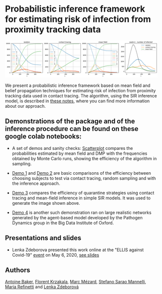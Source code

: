 # Probabilistic inference framework for estimating risk of infection from proximity tracking data

![demo](im.png)

We present a probabilistic inference framework based on mean field and belief propagation techniques for estimating risk of infection from proximity tracking data used in contact tracing. The algorithm, using the SIR inference model, is described in [these notes](https://www.overleaf.com/read/tfhcpbvhmcwq), where you can find more information about our approach.

## Demonstrations of the package and of the inference procedure can be found on these google colab notebooks:

- A set of demos and sanity checks: [Scatterplot](https://colab.research.google.com/drive/1QcK2ilzqRiE7bnHqrfxjHhXbwEs_12WU) compares the probabilities estimated by mean field and DMP with the frequencies obtained by Monte Carlo runs, showing the efficiency of the algorithm in sampling.

- [Demo 1](https://colab.research.google.com/drive/15qClUFJl_mWTVL6e2VG9mgsAgRQ9Armb) and [Demo 2](https://colab.research.google.com/drive/1DJP-8rYwjJU9p63HUYpiDYlod3riJvJs) are basic comparisons of the efficiency between choosing subjects to test via contact tracing, random sampling and with the inference approach.

- [Demo 3](https://colab.research.google.com/drive/1pRq13j8o6Y8GRWa_IDb_Erj-jqyjWDnM#scrollTo=bVi7bEAGgijX) compares the efficiency of quarantine  strategies using contact tracing and mean-field inference in simple SIR models. It was used to generate the image shown above.

- [Demo 4](https://colab.research.google.com/drive/1TxwzU59qPBAvk8X-X5Ft21C6nVW7c_pO) is another such demonstration ran on  large realistic networks generated by the agent-based model developed by the Pathogen Dynamics group in the Big Data Institute of Oxford.

## Presentations and slides

- Lenka Zdeborova presented this work online at the "ELLIS against Covid-19" [event](https://ellis.eu/en/covid-19/events/ellis-against-covid-19-06-05-2020) on May 6, 2020, [see slides](Ellis_talk.pdf)

## Authors

[Antoine Baker](mailto:antoinebaker59@gmail.com), [Florent Krzakala](mailto:florent.krzakala@gmail.com), [Marc Mézard](mailto:marc.mezard@gmail.com), [Stefano Sarao Mannelli](mailto:stefano.sarao@gmail.com), [Maria Refinetti](mailto:mariaref@gmail.com) and [Lenka Zdeborová](mailto:lenka.zdeborova@gmail.com)
